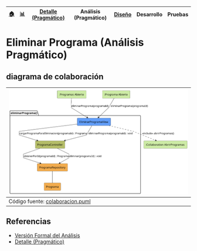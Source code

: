 <div align=right>
 
|[🏠️](../../../README.md)|[ 📊](https://raw.githubusercontent.com/mmasias/pySigHor/main/images/RUP/99-seguimiento/diagrama-contexto-administrador.svg)|[Detalle (Pragmático)](../../../00-casos-uso/02-detalle/eliminarPrograma/README.md)|**Análisis (Pragmático)**|[Diseño](../../../../RUP/02-diseno/casos-uso/eliminarPrograma/README.md)|Desarrollo|Pruebas|
|-|-|-|-|-|-|-|

</div>

# Eliminar Programa (Análisis Pragmático)

## diagrama de colaboración

<div align=center>

|![Análisis: eliminarPrograma()](/images/RUP/01-analisis/casos-uso/eliminarPrograma/eliminarPrograma-analisis.svg)|
|-|
|Código fuente: [colaboracion.puml](../../../../RUP/01-analisis/casos-uso/eliminarPrograma/colaboracion.puml)|

</div>

## Referencias

- [Versión Formal del Análisis](../../../../RUP/01-analisis/casos-uso/eliminarPrograma/README.md)
- [Detalle (Pragmático)](../../../00-casos-uso/02-detalle/eliminarPrograma/README.md)
